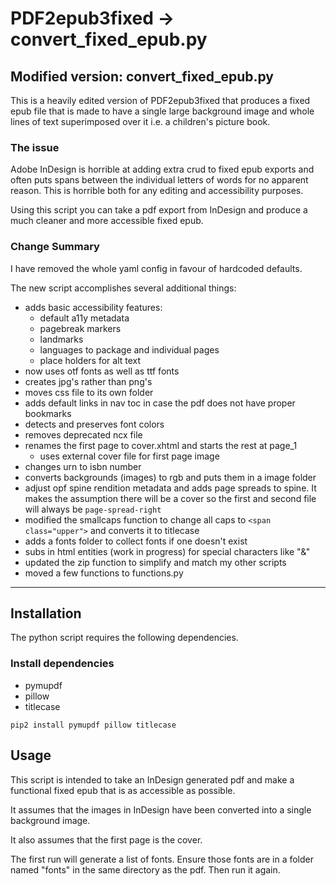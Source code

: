 # PDF2epub3fixed -> convert_fixed_epub.py

## Modified version: convert_fixed_epub.py
This is a heavily edited version of PDF2epub3fixed that produces a fixed epub file that is made to have a single large background image and whole lines of text superimposed over it i.e. a children's picture book.

### The issue
Adobe InDesign is horrible at adding extra crud to fixed epub exports and often puts spans between the individual letters of words for no apparent reason. This is horrible both for any editing and  accessibility purposes.

Using this script you can take a pdf export from InDesign and produce a much cleaner and more accessible fixed epub.

### Change Summary
I have removed the whole yaml config in favour of hardcoded defaults.

The new script accomplishes several additional things:
- adds basic accessibility features:
    - default a11y metadata
    - pagebreak markers
    - landmarks
    - languages to package and individual pages
    - place holders for alt text
- now uses otf fonts as well as ttf fonts
- creates jpg's rather than png's
- moves css file to its own folder 
- adds default links in nav toc in case the pdf does not have proper bookmarks
- detects and preserves font colors
- removes deprecated ncx file
- renames the first page to cover.xhtml and starts the rest at page_1
    - uses external cover file for first page image
- changes urn to isbn number
- converts backgrounds (images) to rgb and puts them in a image folder
- adjust opf spine rendition metadata and adds page spreads to spine. It makes the assumption there will be a cover so the first and second file will always be `page-spread-right`
- modified the smallcaps function to change all caps to `<span class="upper">` and converts it to titlecase
- adds a fonts folder to collect fonts if one doesn't exist
- subs in html entities (work in progress) for special characters like "&"
- updated the zip function to simplify and match my other scripts
- moved a few functions to functions.py

***

## Installation
The python script requires the following dependencies.

### Install dependencies
- pymupdf
- pillow
- titlecase

`pip2 install pymupdf pillow titlecase`

## Usage
This script is intended to take an InDesign generated pdf and make a functional fixed epub that is as accessible as possible.

It assumes that the images in InDesign have been converted into a single background image.

It also assumes that the first page is the cover.

The first run will generate a list of fonts. Ensure those fonts are in a folder named "fonts" in the same directory as the pdf. Then run it again.

